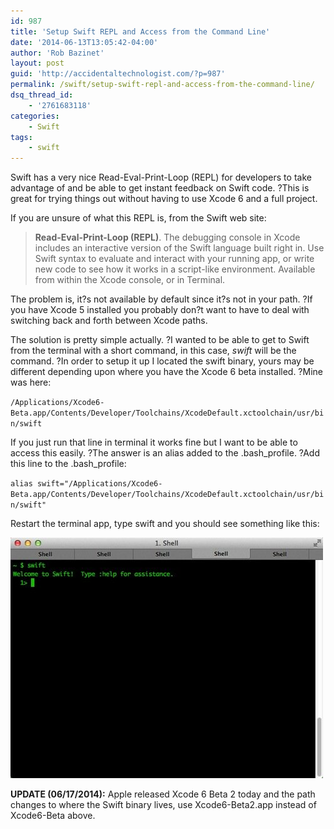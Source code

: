 ```yaml
---
id: 987
title: 'Setup Swift REPL and Access from the Command Line'
date: '2014-06-13T13:05:42-04:00'
author: 'Rob Bazinet'
layout: post
guid: 'http://accidentaltechnologist.com/?p=987'
permalink: /swift/setup-swift-repl-and-access-from-the-command-line/
dsq_thread_id:
    - '2761683118'
categories:
    - Swift
tags:
    - swift
---
```


Swift has a very nice Read-Eval-Print-Loop (REPL) for developers to take advantage of and be able to get instant feedback on Swift code. ?This is great for trying things out without having to use Xcode 6 and a full project.

If you are unsure of what this REPL is, from the Swift web site:

> **Read-Eval-Print-Loop (REPL)**. The debugging console in Xcode includes an interactive version of the Swift language built right in. Use Swift syntax to evaluate and interact with your running app, or write new code to see how it works in a script-like environment. Available from within the Xcode console, or in Terminal.

The problem is, it?s not available by default since it?s not in your path. ?If you have Xcode 5 installed you probably don?t want to have to deal with switching back and forth between Xcode paths.

The solution is pretty simple actually. ?I wanted to be able to get to Swift from the terminal with a short command, in this case, *swift* will be the command. ?In order to setup it up I located the swift binary, yours may be different depending upon where you have the Xcode 6 beta installed. ?Mine was here:

`/Applications/Xcode6-Beta.app/Contents/Developer/Toolchains/XcodeDefault.xctoolchain/usr/bin/swift`

If you just run that line in terminal it works fine but I want to be able to access this easily. ?The answer is an alias added to the .bash\_profile. ?Add this line to the .bash\_profile:

`alias swift="/Applications/Xcode6-Beta.app/Contents/Developer/Toolchains/XcodeDefault.xctoolchain/usr/bin/swift"`

Restart the terminal app, type swift and you should see something like this:

![Swift term](/assets/img/2014/06/swift-term.jpg "swift-term.jpg")

**UPDATE (06/17/2014):** Apple released Xcode 6 Beta 2 today and the path changes to where the Swift binary lives, use Xcode6-Beta2.app instead of Xcode6-Beta above.